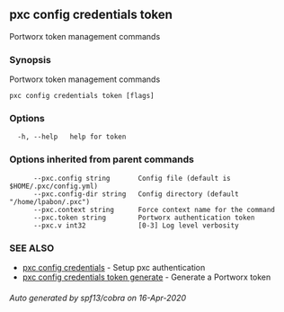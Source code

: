 ## pxc config credentials token

Portworx token management commands

### Synopsis

Portworx token management commands

```
pxc config credentials token [flags]
```

### Options

```
  -h, --help   help for token
```

### Options inherited from parent commands

```
      --pxc.config string       Config file (default is $HOME/.pxc/config.yml)
      --pxc.config-dir string   Config directory (default "/home/lpabon/.pxc")
      --pxc.context string      Force context name for the command
      --pxc.token string        Portworx authentication token
      --pxc.v int32             [0-3] Log level verbosity
```

### SEE ALSO

* [pxc config credentials](pxc_config_credentials.md)	 - Setup pxc authentication
* [pxc config credentials token generate](pxc_config_credentials_token_generate.md)	 - Generate a Portworx token

###### Auto generated by spf13/cobra on 16-Apr-2020
